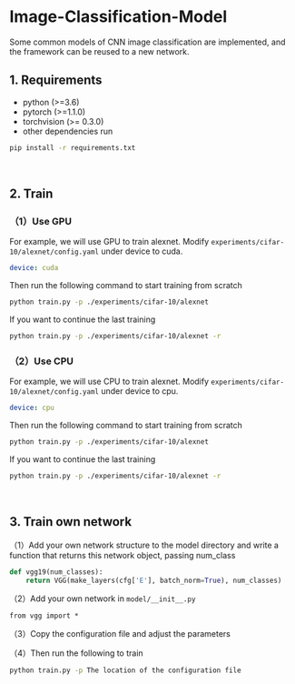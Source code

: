 # Image-Classification-Model
Some common models of CNN image classification are implemented, and the framework can be reused to a new network.

## 1. Requirements
* python (>=3.6)
* pytorch (>=1.1.0)
* torchvision (>= 0.3.0)
* other dependencies run
```bash
pip install -r requirements.txt
```

<br>

## 2. Train
### （1）Use GPU
For example, we will use GPU to train alexnet.
Modify `experiments/cifar-10/alexnet/config.yaml` under device to cuda.
```yaml
device: cuda
```
Then run the following command to start training from scratch
```bash
python train.py -p ./experiments/cifar-10/alexnet
```
If you want to continue the last training
```bash
python train.py -p ./experiments/cifar-10/alexnet -r
```
### （2）Use CPU
For example, we will use CPU to train alexnet.
Modify `experiments/cifar-10/alexnet/config.yaml` under device to cpu.
```yaml
device: cpu
```
Then run the following command to start training from scratch
```bash
python train.py -p ./experiments/cifar-10/alexnet
```
If you want to continue the last training
```bash
python train.py -p ./experiments/cifar-10/alexnet -r
```

<br>


## 3. Train own network
（1）Add your own network structure to the model directory and write a function that returns this network object, passing num_class
```python
def vgg19(num_classes):
    return VGG(make_layers(cfg['E'], batch_norm=True), num_classes)
```

（2）Add your own network in `model/__init__.py`
```
from vgg import *
```

（3）Copy the configuration file and adjust the parameters

（4）Then run the following to train
```bash
python train.py -p The location of the configuration file
```
